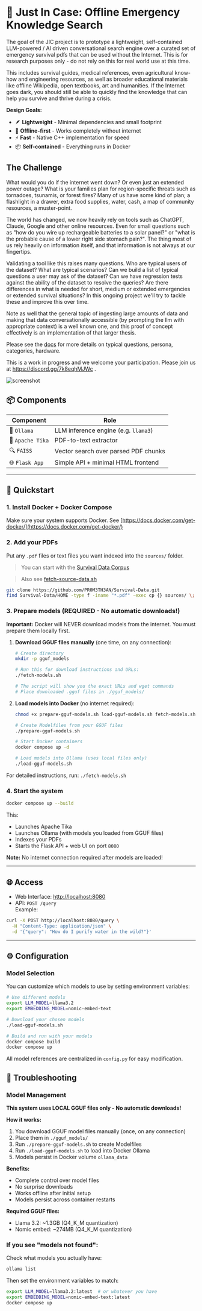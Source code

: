 # 🛟 Just In Case: Offline Emergency Knowledge Search

The goal of the JIC project is to prototype a lightweight, self-contained LLM-powered / AI driven conversational search engine over a curated set of emergency survival pdfs that can be used without the Internet. This is for research purposes only - do not rely on this for real world use at this time.

This includes survival guides, medical references, even agricultural know-how and engineering resources, as well as broader educational materials like offline Wikipedia, open textbooks, art and humanities. If the Internet goes dark, you should still be able to quickly find the knowledge that can help you survive and thrive during a crisis.

**Design Goals:**
- 🪶 **Lightweight** - Minimal dependencies and small footprint
- 🔌 **Offline-first** - Works completely without internet
- ⚡ **Fast** - Native C++ implementation for speed
- 📦 **Self-contained** - Everything runs in Docker

## The Challenge

What would you do if the internet went down? Or even just an extended power outage? What is your families plan for region-specific threats such as tornadoes, tsunamis, or forest fires? Many of us have some kind of plan; a flashlight in a drawer, extra food supplies, water, cash, a map of community resources, a muster-point.

The world has changed, we now heavily rely on tools such as ChatGPT, Claude, Google and other online resources. Even for small questions such as "how do you wire up rechargeable batteries to a solar panel?" or "what is the probable cause of a lower right side stomach pain?". The thing most of us rely heavily on information itself, and that information is not always at our fingertips.

Validating a tool like this raises many questions. Who are typical users of the dataset? What are typical scenarios? Can we build a list of typical questions a user may ask of the dataset? Can we have regression tests against the ability of the dataset to resolve the queries? Are there differences in what is needed for short, medium or extended emergencies or extended survival situations? In this ongoing project we'll try to tackle these and improve this over time.

Note as well that the general topic of ingesting large amounts of data and making that data conversationally accessible (by prompting the llm with appropriate context) is a well known one, and this proof of concept effectively is an implementation of that larger thesis.

Please see the [docs](docs/index.md) for more details on typical questions, persona, categories, hardware.

This is a work in progress and we welcome your participation. Please join us at https://discord.gg/7k8eqhMJWc .

![screenshot](screenshot.png?raw=true "screenshot")

## 📦 Components

| Component         | Role                                            |
|-------------------|-------------------------------------------------|
| 🧠 `Ollama`       | LLM inference engine (e.g. `llama3`)            |
| 📄 `Apache Tika`  | PDF-to-text extractor                           |
| 🔍 `FAISS`        | Vector search over parsed PDF chunks            |
| 🌐 `Flask App`    | Simple API + minimal HTML frontend              |

---

## 🚀 Quickstart

### 1. Install Docker + Docker Compose

Make sure your system supports Docker. See [https://docs.docker.com/get-docker/](https://docs.docker.com/get-docker/)

### 2. Add your PDFs

Put any `.pdf` files or text files you want indexed into the `sources/` folder.

> You can start with the [Survival Data Corpus](https://github.com/PR0M3TH3AN/Survival-Data)

> Also see [fetch-source-data.sh](fetch-source-data.sh)

```bash
git clone https://github.com/PR0M3TH3AN/Survival-Data.git
find Survival-Data/HOME -type f -iname "*.pdf" -exec cp {} sources/ \;
```

### 3. Prepare models (REQUIRED - No automatic downloads!)

**Important:** Docker will NEVER download models from the internet. You must prepare them locally first.

1. **Download GGUF files manually** (one time, on any connection):
   ```bash
   # Create directory
   mkdir -p gguf_models
   
   # Run this for download instructions and URLs:
   ./fetch-models.sh
   
   # The script will show you the exact URLs and wget commands
   # Place downloaded .gguf files in ./gguf_models/
   ```

2. **Load models into Docker** (no internet required):
   ```bash
   chmod +x prepare-gguf-models.sh load-gguf-models.sh fetch-models.sh
   
   # Create Modelfiles from your GGUF files
   ./prepare-gguf-models.sh
   
   # Start Docker containers
   docker compose up -d
   
   # Load models into Ollama (uses local files only)
   ./load-gguf-models.sh
   ```

For detailed instructions, run: `./fetch-models.sh`

### 4. Start the system

```bash
docker compose up --build
```

This:
- Launches Apache Tika
- Launches Ollama (with models you loaded from GGUF files)
- Indexes your PDFs
- Starts the Flask API + web UI on port `8080`

**Note:** No internet connection required after models are loaded!

---

## 🌐 Access

- Web Interface: [http://localhost:8080](http://localhost:8080)
- API: `POST /query`  
  Example:

```bash
curl -X POST http://localhost:8080/query \
  -H "Content-Type: application/json" \
  -d '{"query": "How do I purify water in the wild?"}'
```

---

## ⚙️ Configuration

### Model Selection

You can customize which models to use by setting environment variables:

```bash
# Use different models
export LLM_MODEL=llama3.2
export EMBEDDING_MODEL=nomic-embed-text

# Download your chosen models
./load-gguf-models.sh

# Build and run with your models
docker compose build
docker compose up
```

All model references are centralized in `config.py` for easy modification.

## 🔧 Troubleshooting

### Model Management

**This system uses LOCAL GGUF files only - No automatic downloads!**

**How it works:**
1. You download GGUF model files manually (once, on any connection)
2. Place them in `./gguf_models/`
3. Run `./prepare-gguf-models.sh` to create Modelfiles
4. Run `./load-gguf-models.sh` to load into Docker Ollama
5. Models persist in Docker volume `ollama_data`

**Benefits:**
- Complete control over model files
- No surprise downloads
- Works offline after initial setup
- Models persist across container restarts

**Required GGUF files:**
- Llama 3.2: ~1.3GB (Q4_K_M quantization)
- Nomic embed: ~274MB (Q4_K_M quantization)

### If you see "models not found":

Check what models you actually have:
```bash
ollama list
```

Then set the environment variables to match:
```bash
export LLM_MODEL=llama3.2:latest  # or whatever you have
export EMBEDDING_MODEL=nomic-embed-text:latest
docker compose up
```

